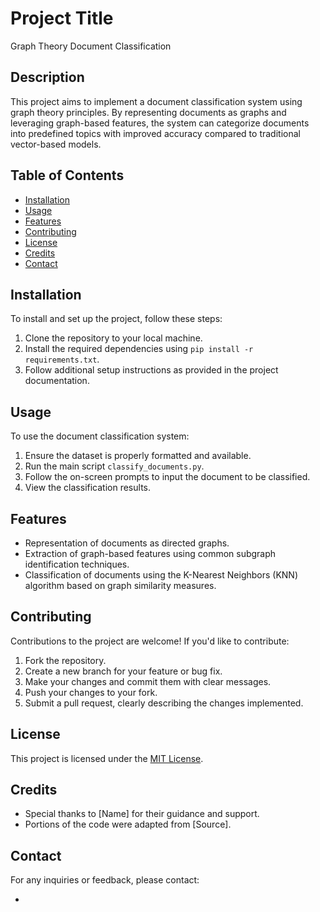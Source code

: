 # Project Title

Graph Theory Document Classification

## Description

This project aims to implement a document classification system using graph theory principles. By representing documents as graphs and leveraging graph-based features, the system can categorize documents into predefined topics with improved accuracy compared to traditional vector-based models.

## Table of Contents

- [Installation](#installation)
- [Usage](#usage)
- [Features](#features)
- [Contributing](#contributing)
- [License](#license)
- [Credits](#credits)
- [Contact](#contact)

## Installation

To install and set up the project, follow these steps:

1. Clone the repository to your local machine.
2. Install the required dependencies using `pip install -r requirements.txt`.
3. Follow additional setup instructions as provided in the project documentation.

## Usage

To use the document classification system:

1. Ensure the dataset is properly formatted and available.
2. Run the main script `classify_documents.py`.
3. Follow the on-screen prompts to input the document to be classified.
4. View the classification results.

## Features

- Representation of documents as directed graphs.
- Extraction of graph-based features using common subgraph identification techniques.
- Classification of documents using the K-Nearest Neighbors (KNN) algorithm based on graph similarity measures.

## Contributing

Contributions to the project are welcome! If you'd like to contribute:

1. Fork the repository.
2. Create a new branch for your feature or bug fix.
3. Make your changes and commit them with clear messages.
4. Push your changes to your fork.
5. Submit a pull request, clearly describing the changes implemented.

## License

This project is licensed under the [MIT License](LICENSE).

## Credits

- Special thanks to [Name] for their guidance and support.
- Portions of the code were adapted from [Source].

## Contact

For any inquiries or feedback, please contact:

- [Project Maintainer]: [email@example.com]
